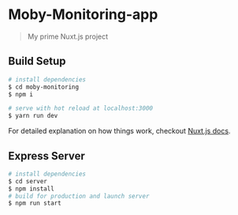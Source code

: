 # Moby-Monitoring-app

> My prime Nuxt.js project

## Build Setup
``` bash
# install dependencies
$ cd moby-monitoring
$ npm i

# serve with hot reload at localhost:3000
$ yarn run dev
```

For detailed explanation on how things work, checkout [Nuxt.js docs](https://nuxtjs.org).

## Express Server
``` bash
# install dependencies
$ cd server
$ npm install
# build for production and launch server
$ npm run start
```